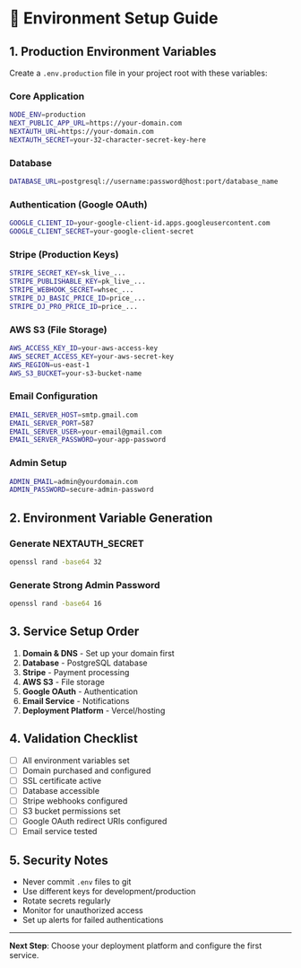 # 🔧 Environment Setup Guide

## 1. Production Environment Variables

Create a `.env.production` file in your project root with these variables:

### Core Application

```bash
NODE_ENV=production
NEXT_PUBLIC_APP_URL=https://your-domain.com
NEXTAUTH_URL=https://your-domain.com
NEXTAUTH_SECRET=your-32-character-secret-key-here
```

### Database

```bash
DATABASE_URL=postgresql://username:password@host:port/database_name
```

### Authentication (Google OAuth)

```bash
GOOGLE_CLIENT_ID=your-google-client-id.apps.googleusercontent.com
GOOGLE_CLIENT_SECRET=your-google-client-secret
```

### Stripe (Production Keys)

```bash
STRIPE_SECRET_KEY=sk_live_...
STRIPE_PUBLISHABLE_KEY=pk_live_...
STRIPE_WEBHOOK_SECRET=whsec_...
STRIPE_DJ_BASIC_PRICE_ID=price_...
STRIPE_DJ_PRO_PRICE_ID=price_...
```

### AWS S3 (File Storage)

```bash
AWS_ACCESS_KEY_ID=your-aws-access-key
AWS_SECRET_ACCESS_KEY=your-aws-secret-key
AWS_REGION=us-east-1
AWS_S3_BUCKET=your-s3-bucket-name
```

### Email Configuration

```bash
EMAIL_SERVER_HOST=smtp.gmail.com
EMAIL_SERVER_PORT=587
EMAIL_SERVER_USER=your-email@gmail.com
EMAIL_SERVER_PASSWORD=your-app-password
```

### Admin Setup

```bash
ADMIN_EMAIL=admin@yourdomain.com
ADMIN_PASSWORD=secure-admin-password
```

## 2. Environment Variable Generation

### Generate NEXTAUTH_SECRET

```bash
openssl rand -base64 32
```

### Generate Strong Admin Password

```bash
openssl rand -base64 16
```

## 3. Service Setup Order

1. **Domain & DNS** - Set up your domain first
2. **Database** - PostgreSQL database
3. **Stripe** - Payment processing
4. **AWS S3** - File storage
5. **Google OAuth** - Authentication
6. **Email Service** - Notifications
7. **Deployment Platform** - Vercel/hosting

## 4. Validation Checklist

- [ ] All environment variables set
- [ ] Domain purchased and configured
- [ ] SSL certificate active
- [ ] Database accessible
- [ ] Stripe webhooks configured
- [ ] S3 bucket permissions set
- [ ] Google OAuth redirect URIs configured
- [ ] Email service tested

## 5. Security Notes

- Never commit `.env` files to git
- Use different keys for development/production
- Rotate secrets regularly
- Monitor for unauthorized access
- Set up alerts for failed authentications

---

**Next Step**: Choose your deployment platform and configure the first service.
